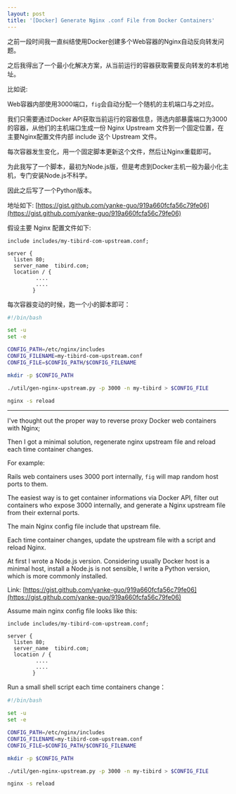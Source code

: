 ```yaml
---
layout: post
title: '[Docker] Generate Nginx .conf File from Docker Containers'
---
```


之前一段时间我一直纠结使用Docker创建多个Web容器的Nginx自动反向转发问题。

之后我得出了一个最小化解决方案，从当前运行的容器获取需要反向转发的本机地址。

比如说:

Web容器内部使用3000端口，`fig`会自动分配一个随机的主机端口与之对应。

我们只需要通过Docker API获取当前运行的容器信息，筛选内部暴露端口为3000的容器，从他们的主机端口生成一份 Nginx Upstream 文件到一个固定位置，在主要Nginx配置文件内部 include 这个 Upstream 文件。

每次容器发生变化，用一个固定脚本更新这个文件，然后让Nginx重载即可。

为此我写了一个脚本，最初为Node.js版，但是考虑到Docker主机一般为最小化主机，专门安装Node.js不科学。

因此之后写了一个Python版本。

地址如下: [https://gist.github.com/yanke-guo/919a660fcfa56c79fe06](https://gist.github.com/yanke-guo/919a660fcfa56c79fe06)

假设主要 Nginx 配置文件如下:


```
include includes/my-tibird-com-upstream.conf;

server {
  listen 80;
  server_name  tibird.com;
  location / {
         ....
         ....
        }
```

每次容器变动的时候，跑一个小的脚本即可：

```bash
#!/bin/bash

set -u
set -e

CONFIG_PATH=/etc/nginx/includes
CONFIG_FILENAME=my-tibird-com-upstream.conf
CONFIG_FILE=$CONFIG_PATH/$CONFIG_FILENAME

mkdir -p $CONFIG_PATH

./util/gen-nginx-upstream.py -p 3000 -n my-tibird > $CONFIG_FILE

nginx -s reload
```

---

I've thought out the proper way to reverse proxy Docker web containers with Nginx;

Then I got a minimal solution, regenerate nginx upstream file and reload each time container changes.

For example:

Rails web containers uses 3000 port internally, `fig` will map random host ports to them.

The easiest way is to get container informations via Docker API, filter out containers who expose 3000 internally, and generate a Nginx upstream file from their external ports.

The main Nginx config file include that upstream file.

Each time container changes, update the upstream file with a script and reload Nginx.

At first I wrote a Node.js version. Considering usually Docker host is a minimal host, install a Node.js is not sensible, I write a Python version, which is more commonly installed.

Link: [https://gist.github.com/yanke-guo/919a660fcfa56c79fe06](https://gist.github.com/yanke-guo/919a660fcfa56c79fe06)

Assume main nginx config file looks like this:

```
include includes/my-tibird-com-upstream.conf;

server {
  listen 80;
  server_name  tibird.com;
  location / {
         ....
         ....
        }
```

Run a small shell script each time containers change：

```bash
#!/bin/bash

set -u
set -e

CONFIG_PATH=/etc/nginx/includes
CONFIG_FILENAME=my-tibird-com-upstream.conf
CONFIG_FILE=$CONFIG_PATH/$CONFIG_FILENAME

mkdir -p $CONFIG_PATH

./util/gen-nginx-upstream.py -p 3000 -n my-tibird > $CONFIG_FILE

nginx -s reload
```
